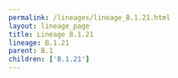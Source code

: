 ```yaml
---
permalink: /lineages/lineage_B.1.21.html
layout: lineage_page
title: Lineage B.1.21
lineage: B.1.21
parent: B.1
children: ['B.1.21']
---
```

